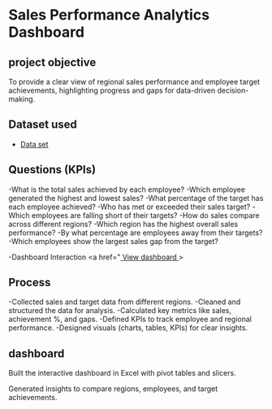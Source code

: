 # Sales Performance Analytics Dashboard
## project objective
To provide a clear view of regional sales performance and employee target achievements, highlighting progress and gaps for data-driven decision-making.

## Dataset used
- <a href="https://github.com/Tabish-Asad/Excel-dashboard/blob/main/Excel%20Dashboard.xlsm"> Data set </a>

## Questions (KPIs)
-What is the total sales achieved by each employee?
-Which employee generated the highest and lowest sales?
-What percentage of the target has each employee achieved?
-Who has met or exceeded their sales target?
-Which employees are falling short of their targets?
-How do sales compare across different regions?
-Which region has the highest overall sales performance?
-By what percentage are employees away from their targets?
-Which employees show the largest sales gap from the target?

-Dashboard Interaction <a href="<a href="https://github.com/Tabish-Asad/Excel-dashboard/blob/main/Excel%20Dashboard.xlsm"> View dashboard </a>>

## Process
-Collected sales and target data from different regions.
-Cleaned and structured the data for analysis.
-Calculated key metrics like sales, achievement %, and gaps.
-Defined KPIs to track employee and regional performance.
-Designed visuals (charts, tables, KPIs) for clear insights.

## dashboard


Built the interactive dashboard in Excel with pivot tables and slicers.

Generated insights to compare regions, employees, and target achievements.
